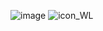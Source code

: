 
![image](https://user-images.githubusercontent.com/101816097/186847535-2bf05321-3981-4e11-86c2-761a0f8f2b35.png)
![icon_WL](https://user-images.githubusercontent.com/101816097/187089322-6c6786c8-7892-42ea-b27f-daf46e09c065.png)
